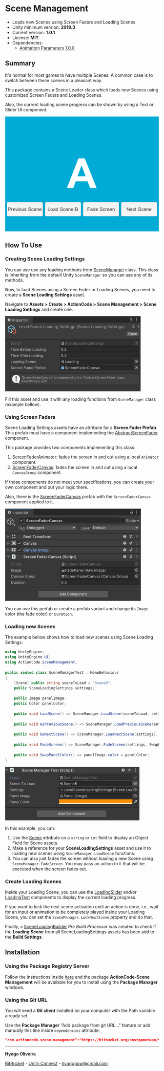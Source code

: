 # Scene Management

* Loads new Scenes using Screen Faders and Loading Scenes
* Unity minimum version: **2019.3**
* Current version: **1.0.1**
* License: **MIT**
* Dependencies:
	- [Animation Parameters 1.0.0](https://bitbucket.org/nostgameteam/animation-parameters/src/1.0.0/)

## Summary

It's normal for most games to have multiple Scenes. A common case is to switch between these scenes in a pleasant way.

This package contains a Scene Loader class which loads new Scenes using customized Screen Faders and Loading Scenes. 

Also, the current loading scene progress can be shown by using a Text or Slider UI component.

![alt text][load-scene-showcase]

## How To Use

### Creating Scene Loading Settings

You can use use any loading methods from [SceneManager](/Scripts/Loading/SceneManager.cs) class. This class is inheriting from the default Unity ```SceneManager``` so you can use any of its methods.

Now, to load Scenes using a Screen Fader or Loading Scenes, you need to create a **Scene Loading Settings** asset. 

Navigate to **Assets > Create > ActionCode > Scene Management > Scene Loading Settings** and create one.

![alt text][scene-loading-settings-inspector]

Fill this asset and use it with any loading functions from ```SceneManager``` class (example bellow). 

### Using Screen Faders

Scene Loading Settings assets have an attribute for a **Screen Fader Prefab**. This prefab must have a component implementing the [AbstractScreenFader](/Scripts/Transitions/AbstractScreenFader.cs) component.

This package provides two components implementing this class:

1. [ScreenFaderAnimator](/Scripts/Transitions/ScreenFaderAnimator.cs): fades the screen in and out using a local ```Animator``` component.
2. [ScreenFaderCanvas](/Scripts/Transitions/ScreenFaderCanvas.cs): fades the screen in and out using a local ```CanvasGroup``` component.

If those components do not meet your specifications, you can create your own component and put your logic there.

Also, there is the [ScreenFaderCanvas](/Prefabs/ScreenFaderCanvas.prefab) prefab with the ```ScreenFaderCanvas``` component applied to it.

![alt text][screen-fader-canvas-prefab-inspector]

You can use this prefab or create a prefab variant and change its ```Image``` color (the fade color) or ```Duration```.

### Loading new Scenes

The example bellow shows how to load new scenes using Scene Loading Settings:

```csharp
using UnityEngine;
using UnityEngine.UI;
using ActionCode.SceneManagement;

public sealed class SceneManagerTest : MonoBehaviour
{
    [Scene] public string sceneToLoad = "SceneB";
    public SceneLoadingSettings settings;

    public Image panelImage;
    public Color panelColor;

    public void LoadScene() => SceneManager.LoadScene(sceneToLoad, settings);

    public void GoPreviousScene() => SceneManager.LoadPreviousScene(settings);

    public void GoNextScene() => SceneManager.LoadNextScene(settings);

    public void FadeScreen() => SceneManager.FadeScreen(settings, SwapPanelColor);

    public void SwapPanelColor() => panelImage.color = panelColor;
}
```

![alt text][scene-manager-test-inspector]

In this example, you can:

1. Use the [Scene](/Scripts/Attributes/SceneAttribute.cs) attribute on a ```string``` or ```int``` field to display an Object Field for Scene assets.
2. Make a reference for your **SceneLoadingSettings** asset and use it to loading new scenes using ```SceneManager.LoadScene``` functions.
3. You can also just fades the screen without loading a new Scene using ```SceneManager.FadeScreen```. You may pass an action to it that will be executed when the screen fades out.

### Create Loading Scenes

Inside your Loading Scene, you can use the [LoadingSlider](/Scripts/Transitions/LoadingSlider.cs) and/or [LoadingText](/Scripts/Transitions/LoadingText.cs) components to display the current loading progress.

If you want to lock the next scene activation until an action is done, i.e., wait for an input or animation to be completely played inside your Loading Scene, you can set the ```SceneManager.LockNextScene``` property and do that.

Finally, a [SceneLoadingBuilder](/Editor/Build/SceneLoadingBuilder.cs) *Pre Build Processor* was created to check if the **Loading Scene** from all SceneLoadingSettings assets has been add to the **Build Settings**.

## Installation

### Using the Package Registry Server

Follow the instructions inside [here](https://cutt.ly/ukvj1c8) and the package **ActionCode-Scene Management** will be available for you to install using the **Package Manager** windows.

### Using the Git URL

You will need a **Git client** installed on your computer with the Path variable already set. 

Use the **Package Manager** "Add package from git URL..." feature or add manually this line inside `dependencies` attribute: 

```json
"com.actioncode.scene-management":"https://bitbucket.org/nostgameteam/scene-management.git"
```

---

**Hyago Oliveira**

[BitBucket](https://bitbucket.org/HyagoGow/) -
[Unity Connect](https://connect.unity.com/u/hyago-oliveira) -
<hyagogow@gmail.com>

[load-scene-showcase]: /Documentation~/load-scene-showcase.gif "Loading Scenes"
[scene-loading-settings-inspector]: /Documentation~/scene-loading-settings-inspector.jpg "Scene Loading Settings"
[screen-fader-canvas-prefab-inspector]: /Documentation~/screen-fader-canvas-prefab-inspector.jpg "Screen Fader Canvas Prefab"
[scene-manager-test-inspector]: /Documentation~/scene-manager-test-inspector.jpg "Scene Manager Test Inspector"